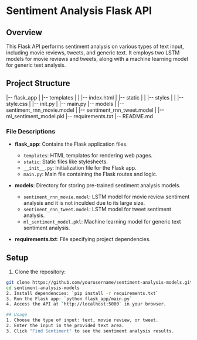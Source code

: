 # Sentiment Analysis Flask API

## Overview
This Flask API performs sentiment analysis on various types of text input, including movie reviews, tweets, and generic text. It employs two LSTM models for movie reviews and tweets, along with a machine learning model for generic text analysis.

## Project Structure
|-- flask_app
| |-- templates
| | |-- index.html
| |-- static
| | |-- styles
| | |-- style.css
| |-- init.py
| |-- main.py
|-- models
| |-- sentiment_rnn_movie.model
| |-- sentiment_rnn_tweet.model
| |-- ml_sentiment_model.pkl
|-- requirements.txt
|-- README.md


### File Descriptions

- **flask_app**: Contains the Flask application files.
  - `templates`: HTML templates for rendering web pages.
  - `static`: Static files like stylesheets.
  - `__init__.py`: Initialization file for the Flask app.
  - `main.py`: Main file containing the Flask routes and logic.

- **models**: Directory for storing pre-trained sentiment analysis models.
  - `sentiment_rnn_movie.model`: LSTM model for movie review sentiment analysis and it is not inculded due to its large size.
  - `sentiment_rnn_tweet.model`: LSTM model for tweet sentiment analysis.
  - `ml_sentiment_model.pkl`: Machine learning model for generic text sentiment analysis.

- **requirements.txt**: File specifying project dependencies.

## Setup
1. Clone the repository:
```bash
git clone https://github.com/yourusername/sentiment-analysis-models.git
cd sentiment-analysis-models
2. Install dependencies: `pip install -r requirements.txt`
3. Run the Flask app: `python flask_app/main.py`
4. Access the API at `http://localhost:5000` in your browser.

## Usage
1. Choose the type of input: text, movie review, or tweet.
2. Enter the input in the provided text area.
3. Click "Find Sentiment" to see the sentiment analysis results.


